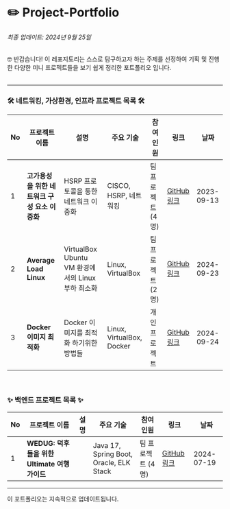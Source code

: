 # ✏️ Project-Portfolio

*최종 업데이트: 2024년 9월 25일*

<br>
🤓 반갑습니다! 이 레포지토리는 스스로 탐구하고자 하는 주제를 선정하여 기획 및 진행한 다양한 미니 프로젝트들을 보기 쉽게 정리한 포트폴리오 입니다. </br>
<br>

___
### 🛠️ 네트워킹, 가상환경,  인프라 프로젝트 목록 🛠️

| No | 프로젝트 이름 | 설명 | 주요 기술 | 참여<br> 인원 | 링크 | 날짜 |
|----|---------------|------|-----------|----------|------|------|
| 1  | **고가용성을 위한 네트워크 구성 요소 이중화** | HSRP 프로토콜을 통한 네트워크 이중화 | CISCO, HSRP, 네트워킹 | 팀 프로젝트 (4명) | [GitHub 링크](https://github.com/Ungbbi/NSM) | 2023-09-13 |
| 2  | **Average Load Linux** | VirtualBox Ubuntu VM 환경에서의 Linux 부하 최소화 | Linux, VirtualBox | 팀 프로젝트 (2명) | [GitHub 링크](https://github.com/Ungbbi/averageLoadLinuxM) | 2024-09-23 |
| 3  | **Docker 이미지 최적화** | Docker 이미지를 최적화 하기위한 방법들 | Linux, VirtualBox, Docker | 개인 프로젝트 | [GitHub 링크](https://github.com/Ungbbi/Docker) | 2024-09-24 |

<br>

### ✨ 백엔드 프로젝트 목록 ✨

| No | 프로젝트 이름 | 설명 | 주요 기술 | 참여<br> 인원 | 링크 | 날짜 |
|----|---------------|------|-----------|----------|------|------|
| 1  | **WEDUG: 덕후들을 위한 Ultimate 여행 가이드** |  | Java 17, Spring Boot, Oracle, ELK Stack | 팀 프로젝트 (4명) | [GitHub 링크](https://github.com/B1ABOA/wedug) | 2024-07-19 |

---

이 포트폴리오는 지속적으로 업데이트됩니다.
